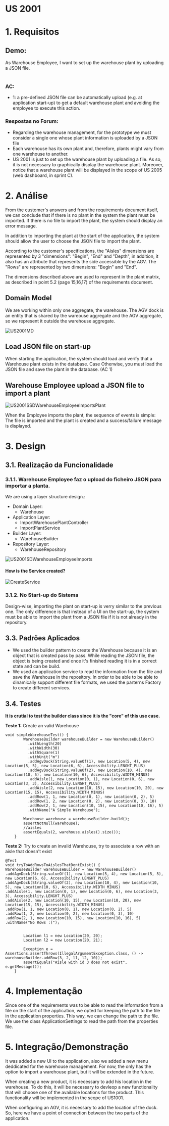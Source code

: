 US 2001
=======================================

# 1. Requisitos

## **Demo:**

As Warehouse Employee, I want to set up the warehouse plant by uploading a JSON file.
<br>
<br>

### **AC:**

* 1: a pre-defined JSON file can be automatically upload (e.g. at application start-up) to get a default warehouse plant
  and avoiding the employee to execute this action.

### **Respostas no Forum:**

- Regarding the warehouse management, for the prototype we must consider a single one whose plant information is
  uploaded by a JSON file
- Each warehouse has its own plant and, therefore, plants might vary from one warehouse to another.
- US 2001 is just to set up the warehouse plant by uploading a file. As so, it is not necessary to graphically display
  the warehouse plant. Moreover, notice that a warehouse plant will be displayed in the scope of US 2005 (web dashboard,
  in sprint C).

# 2. Análise

From the customer's answers and from the requirements document itself, we can conclude that if there is no plant in the
system the plant must be imported. If there is no file to import the plant, the system should display an error message.

In addition to importing the plant at the start of the application, the system should allow the user to choose the JSON
file to import the plant.

According to the customer's specifications, the "Aisles" dimensions are represented by 3 "dimensions": "Begin", "End"
and "Depth", in addition, it also has an attribute that represents the side accessible by the AGV.
The "Rows" are represented by two dimensions: "Begin" and "End".

The dimensions described above are used to represent in the plant matrix, as described in point 5.2 (page 15,16,17) of
the requirements document.

## Domain Model

We are working within only one aggregate, the warehouse. The AGV dock is an entity that is shared by the wareouse
aggregate and the AGV aggregate, so we represent it outside the warehouse aggregate.

![US2001MD](US2001MD.svg)

## Load JSON file on start-up

When starting the application, the system should load and verify that a Warehouse plant exists in the database. Case
Otherwise, you must load the JSON file and save the plant in the database. (AC 1)

## Warehouse Employee upload a JSON file to import a plant

![US2001SSDWarehouseEmployeeImportsPlant](US2001SSDWarehouseEmployeeImports.svg)

When the Employee imports the plant, the sequence of events is simple: The file is imported and the plant is
created and a success/failure message is displayed.

# 3. Design

## 3.1. Realização da Funcionalidade

### 3.1.1. Warehouse Employee faz o upload do ficheiro JSON para importar a planta.

We are using a layer structure design.:

- Domain Layer:
    - Warehouse
- Application Layer:
    - ImportWarehousePlantController
    - ImportPlantService
- Builder Layer:
    - WarehouseBuilder
- Repository Layer:
    - WarehouseRepository

![US2001SDWarehouseEmployeeImports](US2001SDWarehouseEmployeeImports.svg)

#### How is the Service created?

![CreateService](CreateService.svg)

### 3.1.2. No Start-up do Sistema

Design-wise, importing the plant on start-up is verry similar to the previous one. The only difference is that instead
of a UI on the start-up, the system must be able to import the plant from a JSON file if it is not already in the
repository.

## 3.3. Padrões Aplicados

- We used the builder pattern to create the Warehouse because it is an object that is created pass by pass. While
  reading the JSON file, the object is being created and once it's finished reading it is in a correct state and can be
  build.
- We used an application service to read the information from the file and save the Warehouse in the repository. In
  order to be able to be able to dinamically support different file formats, we used the parterns Factory to create
  different services.

## 3.4. Testes

**It is crutial to test the builder class since it is the "core" of this use case.**


**Teste 1:** Create an valid Warehouse

```
void simpleWarehouseTest() {
        WarehouseBuilder warehouseBuilder = new WarehouseBuilder()
          .withLength(20)
          .withWidth(30)
          .withSquare(1)
          .withUnit("m")
          .addAgvDock(String.valueOf(1), new Location(5, 4), new Location(5, 5), new Location(6, 6), Accessibility.LENGHT_PLUS)
          .addAgvDock(String.valueOf(2), new Location(10, 4), new Location(10, 5), new Location(10, 6), Accessibility.WIDTH_MINUS)
          .addAisle(1, new Location(0, 1), new Location(0, 6), new Location(3, 3), Accessibility.LENGHT_PLUS)
          .addAisle(2, new Location(10, 15), new Location(10, 20), new Location(15, 15), Accessibility.WIDTH_MINUS)
          .addRow(1, 1, new Location(0, 1), new Location(0, 2), 5)
          .addRow(1, 2, new Location(0, 2), new Location(0, 3), 10)
          .addRow(2, 1, new Location(10, 15), new Location(10, 16), 5)
          .withName("A Simple Warehouse");

        Warehouse warehouse = warehouseBuilder.build();
        assertNotNull(warehouse);
        //aisles
        assertEquals(2, warehouse.aisles().size());
    }
```

**Teste 2:** Try to create an invalid Warehouse, try to associate a row with an aisle that doesn't exist

```
@Test
void tryToAddRowsToAislesThatDontExist() {
WarehouseBuilder warehouseBuilder = new WarehouseBuilder()
.addAgvDock(String.valueOf(1), new Location(5, 4), new Location(5, 5), new Location(6, 6), Accessibility.LENGHT_PLUS)
.addAgvDock(String.valueOf(2), new Location(10, 4), new Location(10, 5), new Location(10, 6), Accessibility.WIDTH_MINUS)
.addAisle(1, new Location(0, 1), new Location(0, 6), new Location(3, 3), Accessibility.LENGHT_PLUS)
.addAisle(2, new Location(10, 15), new Location(10, 20), new Location(15, 15), Accessibility.WIDTH_MINUS)
.addRow(1, 1, new Location(0, 1), new Location(0, 2), 5)
.addRow(1, 2, new Location(0, 2), new Location(0, 3), 10)
.addRow(2, 1, new Location(10, 15), new Location(10, 16), 5)
.withName("No Rows :(");


        Location l1 = new Location(20, 20);
        Location l2 = new Location(20, 21);

        Exception e = Assertions.assertThrows(IllegalArgumentException.class, () -> warehouseBuilder.addRow(3, 2, l1, l2, 10));
        assertEquals("Aisle with id 3 does not exist", e.getMessage());
    }
```

# 4. Implementação

Since one of the requirements was to be able to read the information from a file on the start of the application, we
opted for keeping the path to the file in the application properties. This way, we can change the path to the file. We
use the class ApplicationSettings to read the path from the properties file.

# 5. Integração/Demonstração

It was added a new UI to the application, also we added a new menu deddicated for the warehouse management. For now, the
only has the option to import a warehouse plant, but it will be extended in the future.

When creating a new product, it is necessary to add his location in the warehouse. To do this, it will be necessary to
devleop a new functionality that will choose one of the available locations for the product. This functionality will be
implemented in the scope of US1001.

When configuring an AGV, it is necessary to add the location of the dock. So, here we have a point of connection
between the two parts of the application.
